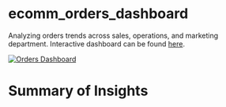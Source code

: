 # ecomm_orders_dashboard
Analyzing orders trends across sales, operations, and marketing department. Interactive dashboard can be found [here](https://public.tableau.com/shared/QWZDJGKS9?:display_count=n&:origin=viz_share_link).
<div class='tableauPlaceholder' id='viz1689412615042' style='position: relative'><noscript><a href='#'><img alt='Orders Dashboard ' src='https:&#47;&#47;public.tableau.com&#47;static&#47;images&#47;QW&#47;QWZDJGKS9&#47;1_rss.png' style='border: none' /></a></noscript><object class='tableauViz'  style='display:none;'><param name='host_url' value='https%3A%2F%2Fpublic.tableau.com%2F' /> <param name='embed_code_version' value='3' /> <param name='path' value='shared&#47;QWZDJGKS9' /> <param name='toolbar' value='yes' /><param name='static_image' value='https:&#47;&#47;public.tableau.com&#47;static&#47;images&#47;QW&#47;QWZDJGKS9&#47;1.png' /> <param name='animate_transition' value='yes' /><param name='display_static_image' value='yes' /><param name='display_spinner' value='yes' /><param name='display_overlay' value='yes' /><param name='display_count' value='yes' /><param name='language' value='en-GB' /></object></div>                <script type='text/javascript'>                    var divElement = document.getElementById('viz1689412615042');                    var vizElement = divElement.getElementsByTagName('object')[0];                    if ( divElement.offsetWidth > 800 ) { vizElement.style.width='1400px';vizElement.style.height='1527px';} else if ( divElement.offsetWidth > 500 ) { vizElement.style.width='1400px';vizElement.style.height='1527px';} else { vizElement.style.width='100%';vizElement.style.height='3277px';}                     var scriptElement = document.createElement('script');                    scriptElement.src = 'https://public.tableau.com/javascripts/api/viz_v1.js';                    vizElement.parentNode.insertBefore(scriptElement, vizElement);                </script>

# Summary of Insights

